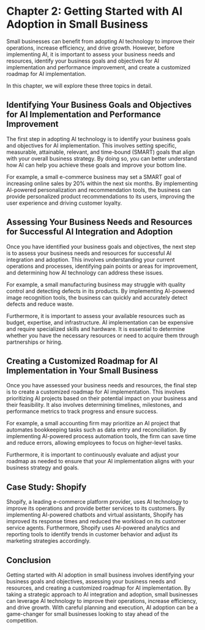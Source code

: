Chapter 2: Getting Started with AI Adoption in Small Business
=============================================================

Small businesses can benefit from adopting AI technology to improve their operations, increase efficiency, and drive growth. However, before implementing AI, it is important to assess your business needs and resources, identify your business goals and objectives for AI implementation and performance improvement, and create a customized roadmap for AI implementation.

In this chapter, we will explore these three topics in detail.

Identifying Your Business Goals and Objectives for AI Implementation and Performance Improvement
------------------------------------------------------------------------------------------------

The first step in adopting AI technology is to identify your business goals and objectives for AI implementation. This involves setting specific, measurable, attainable, relevant, and time-bound (SMART) goals that align with your overall business strategy. By doing so, you can better understand how AI can help you achieve these goals and improve your bottom line.

For example, a small e-commerce business may set a SMART goal of increasing online sales by 20% within the next six months. By implementing AI-powered personalization and recommendation tools, the business can provide personalized product recommendations to its users, improving the user experience and driving customer loyalty.

Assessing Your Business Needs and Resources for Successful AI Integration and Adoption
--------------------------------------------------------------------------------------

Once you have identified your business goals and objectives, the next step is to assess your business needs and resources for successful AI integration and adoption. This involves understanding your current operations and processes, identifying pain points or areas for improvement, and determining how AI technology can address these issues.

For example, a small manufacturing business may struggle with quality control and detecting defects in its products. By implementing AI-powered image recognition tools, the business can quickly and accurately detect defects and reduce waste.

Furthermore, it is important to assess your available resources such as budget, expertise, and infrastructure. AI implementation can be expensive and require specialized skills and hardware. It is essential to determine whether you have the necessary resources or need to acquire them through partnerships or hiring.

Creating a Customized Roadmap for AI Implementation in Your Small Business
--------------------------------------------------------------------------

Once you have assessed your business needs and resources, the final step is to create a customized roadmap for AI implementation. This involves prioritizing AI projects based on their potential impact on your business and their feasibility. It also involves determining timelines, milestones, and performance metrics to track progress and ensure success.

For example, a small accounting firm may prioritize an AI project that automates bookkeeping tasks such as data entry and reconciliation. By implementing AI-powered process automation tools, the firm can save time and reduce errors, allowing employees to focus on higher-level tasks.

Furthermore, it is important to continuously evaluate and adjust your roadmap as needed to ensure that your AI implementation aligns with your business strategy and goals.

Case Study: Shopify
-------------------

Shopify, a leading e-commerce platform provider, uses AI technology to improve its operations and provide better services to its customers. By implementing AI-powered chatbots and virtual assistants, Shopify has improved its response times and reduced the workload on its customer service agents. Furthermore, Shopify uses AI-powered analytics and reporting tools to identify trends in customer behavior and adjust its marketing strategies accordingly.

Conclusion
----------

Getting started with AI adoption in small business involves identifying your business goals and objectives, assessing your business needs and resources, and creating a customized roadmap for AI implementation. By taking a strategic approach to AI integration and adoption, small businesses can leverage AI technology to improve their operations, increase efficiency, and drive growth. With careful planning and execution, AI adoption can be a game-changer for small businesses looking to stay ahead of the competition.
